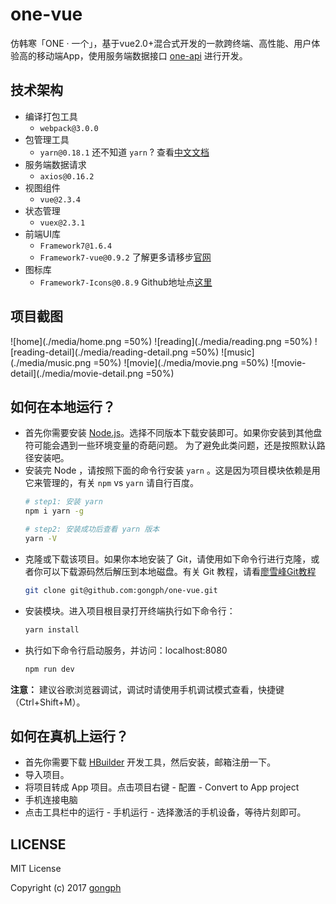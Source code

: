 # one-vue
仿韩寒「ONE · 一个」，基于vue2.0+混合式开发的一款跨终端、高性能、用户体验高的移动端App，使用服务端数据接口 [one-api](https://github.com/gongph/one-api) 进行开发。

## 技术架构

- 编译打包工具
  - `webpack@3.0.0`
- 包管理工具
  - `yarn@0.18.1` 还不知道 `yarn` ? 查看[中文文档](https://yarn.bootcss.com/)
- 服务端数据请求
  - `axios@0.16.2`
- 视图组件
  - `vue@2.3.4`
- 状态管理
  - `vuex@2.3.1`
- 前端UI库
  - `Framework7@1.6.4`
  - `Framework7-vue@0.9.2` 了解更多请移步[官网](http://framework7.io)
- 图标库
  - `Framework7-Icons@0.8.9` Github地址点[这里](https://github.com/nolimits4web/Framework7-Icons)

## 项目截图
![home](./media/home.png =50%) ![reading](./media/reading.png =50%) ![reading-detail](./media/reading-detail.png =50%)
![music](./media/music.png =50%) ![movie](./media/movie.png =50%) ![movie-detail](./media/movie-detail.png =50%)

## 如何在本地运行？

- 首先你需要安装 [Node.js](http://nodejs.cn/download/)。选择不同版本下载安装即可。如果你安装到其他盘符可能会遇到一些环境变量的奇葩问题。
为了避免此类问题，还是按照默认路径安装吧。
- 安装完 Node ，请按照下面的命令行安装 `yarn` 。这是因为项目模块依赖是用它来管理的，有关 `npm` vs `yarn` 请自行百度。
  ```bash
  # step1: 安装 yarn
  npm i yarn -g
  
  # step2: 安装成功后查看 yarn 版本
  yarn -V
  ```
- 克隆或下载该项目。如果你本地安装了 Git，请使用如下命令行进行克隆，或者你可以下载源码然后解压到本地磁盘。有关  Git 教程，请看[廖雪峰Git教程](http://www.liaoxuefeng.com/wiki/0013739516305929606dd18361248578c67b8067c8c017b000)
  ```bash
  git clone git@github.com:gongph/one-vue.git
  ```
- 安装模块。进入项目根目录打开终端执行如下命令行：
  ```bash
  yarn install
  ```
- 执行如下命令行启动服务，并访问：localhost:8080
  ```bash
  npm run dev
  ```

**注意：** 建议谷歌浏览器调试，调试时请使用手机调试模式查看，快捷键（Ctrl+Shift+M）。

## 如何在真机上运行？

- 首先你需要下载 [HBuilder](http://www.dcloud.io/) 开发工具，然后安装，邮箱注册一下。
- 导入项目。
- 将项目转成 App 项目。点击项目右键 - 配置 - Convert to App project
- 手机连接电脑
- 点击工具栏中的运行 - 手机运行 - 选择激活的手机设备，等待片刻即可。

## LICENSE
MIT License

Copyright (c) 2017 [gongph](https://github.com/gongph)

